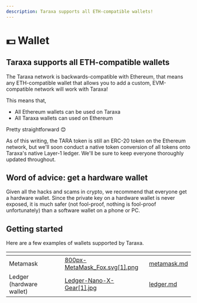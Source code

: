 ```yaml
---
description: Taraxa supports all ETH-compatible wallets!
---
```


# 💵 Wallet

## Taraxa supports all ETH-compatible wallets

The Taraxa network is backwards-compatible with Ethereum, that means any ETH-compatible wallet that allows you to add a custom, EVM-compatible network will work with Taraxa!&#x20;

This means that,&#x20;

* All Ethereum wallets can be used on Taraxa
* All Taraxa wallets can used on Ethereum&#x20;

Pretty straightforward 😊

As of this writing, the TARA token is still an ERC-20 token on the Ethereum network, but we'll soon conduct a native token conversion of all tokens onto Taraxa's native Layer-1 ledger. We'll be sure to keep everyone thoroughly updated throughout.&#x20;



## Word of advice: get a hardware wallet

Given all the hacks and scams in crypto, we recommend that everyone get a hardware wallet. Since the private key on a hardware wallet is never exposed, it is much safer (not fool-proof, nothing is fool-proof unfortunately) than a software wallet on a phone or PC.&#x20;



## Getting started

Here are a few examples of wallets supported by Taraxa.&#x20;

<table data-view="cards"><thead><tr><th></th><th></th><th></th><th data-hidden data-card-cover data-type="files"></th><th data-hidden data-card-target data-type="content-ref"></th></tr></thead><tbody><tr><td>Metamask</td><td></td><td></td><td><a href="../.gitbook/assets/800px-MetaMask_Fox.svg[1].png">800px-MetaMask_Fox.svg[1].png</a></td><td><a href="metamask.md">metamask.md</a></td></tr><tr><td>Ledger (hardware wallet)</td><td></td><td></td><td><a href="../.gitbook/assets/Ledger-Nano-X-Gear[1].jpg">Ledger-Nano-X-Gear[1].jpg</a></td><td><a href="ledger.md">ledger.md</a></td></tr></tbody></table>


